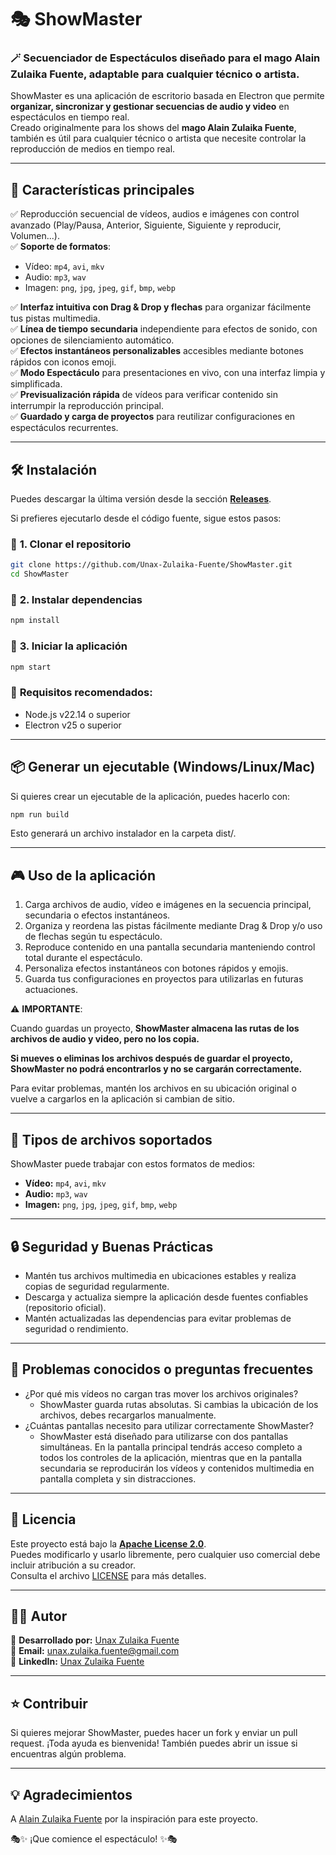 # 🎭 ShowMaster
### 🪄 Secuenciador de Espectáculos diseñado para el mago Alain Zulaika Fuente, adaptable para cualquier técnico o artista.

ShowMaster es una aplicación de escritorio basada en Electron que permite **organizar, sincronizar y gestionar secuencias de audio y video** en espectáculos en tiempo real.  
Creado originalmente para los shows del **mago Alain Zulaika Fuente**, también es útil para cualquier técnico o artista que necesite controlar la reproducción de medios en tiempo real.

---

## 🚀 Características principales
✅ Reproducción secuencial de vídeos, audios e imágenes con control avanzado (Play/Pausa, Anterior, Siguiente, Siguiente y reproducir, Volumen...).  
✅ **Soporte de formatos**:  
  - Vídeo: `mp4`, `avi`, `mkv`  
  - Audio: `mp3`, `wav`  
  - Imagen: `png`, `jpg`, `jpeg`, `gif`, `bmp`, `webp`  

✅ **Interfaz intuitiva con Drag & Drop y flechas** para organizar fácilmente tus pistas multimedia.  
✅ **Línea de tiempo secundaria** independiente para efectos de sonido, con opciones de silenciamiento automático.  
✅ **Efectos instantáneos personalizables** accesibles mediante botones rápidos con iconos emoji.  
✅ **Modo Espectáculo** para presentaciones en vivo, con una interfaz limpia y simplificada.  
✅ **Previsualización rápida** de vídeos para verificar contenido sin interrumpir la reproducción principal.  
✅ **Guardado y carga de proyectos** para reutilizar configuraciones en espectáculos recurrentes.  

---

## 🛠 Instalación
Puedes descargar la última versión desde la sección **[Releases](https://github.com/Unax-Zulaika-Fuente/ShowMaster/releases/latest)**.

Si prefieres ejecutarlo desde el código fuente, sigue estos pasos:

### 🔹 **1. Clonar el repositorio**
```sh
git clone https://github.com/Unax-Zulaika-Fuente/ShowMaster.git
cd ShowMaster
```

### 🔹 **2. Instalar dependencias**
```sh
npm install
```

### 🔹 **3. Iniciar la aplicación**
```sh
npm start
```

### 🔹 **Requisitos recomendados:**
- Node.js v22.14 o superior
- Electron v25 o superior

---

## 📦 Generar un ejecutable (Windows/Linux/Mac)
Si quieres crear un ejecutable de la aplicación, puedes hacerlo con:
```sh
npm run build
```
Esto generará un archivo instalador en la carpeta dist/.

---

## 🎮 Uso de la aplicación
1. Carga archivos de audio, vídeo e imágenes en la secuencia principal, secundaria o efectos instantáneos.
2. Organiza y reordena las pistas fácilmente mediante Drag & Drop y/o uso de flechas según tu espectáculo.
3. Reproduce contenido en una pantalla secundaria manteniendo control total durante el espectáculo.
4. Personaliza efectos instantáneos con botones rápidos y emojis.
5. Guarda tus configuraciones en proyectos para utilizarlas en futuras actuaciones.

⚠ **IMPORTANTE**:

Cuando guardas un proyecto, **ShowMaster almacena las rutas de los archivos de audio y video, pero no los copia.**  

**Si mueves o eliminas los archivos después de guardar el proyecto, ShowMaster no podrá encontrarlos y no se cargarán correctamente.**

Para evitar problemas, mantén los archivos en su ubicación original o vuelve a cargarlos en la aplicación si cambian de sitio.

---

## 📁 Tipos de archivos soportados
ShowMaster puede trabajar con estos formatos de medios:
- **Vídeo:** `mp4`, `avi`, `mkv`
- **Audio:** `mp3`, `wav`
- **Imagen:** `png`, `jpg`, `jpeg`, `gif`, `bmp`, `webp`

---

## 🔒 **Seguridad y Buenas Prácticas**
- Mantén tus archivos multimedia en ubicaciones estables y realiza copias de seguridad regularmente.
- Descarga y actualiza siempre la aplicación desde fuentes confiables (repositorio oficial).
- Mantén actualizadas las dependencias para evitar problemas de seguridad o rendimiento.

---

## 🚧 **Problemas conocidos o preguntas frecuentes**

- ¿Por qué mis vídeos no cargan tras mover los archivos originales?
  - ShowMaster guarda rutas absolutas. Si cambias la ubicación de los archivos, debes recargarlos manualmente.
- ¿Cuántas pantallas necesito para utilizar correctamente ShowMaster?
  - ShowMaster está diseñado para utilizarse con dos pantallas simultáneas. En la pantalla principal tendrás acceso completo a todos los controles de la aplicación, mientras que en la pantalla secundaria se reproducirán los vídeos y contenidos multimedia en pantalla completa y sin distracciones.

---

## 📝 Licencia
Este proyecto está bajo la **[Apache License 2.0](LICENSE)**.  
Puedes modificarlo y usarlo libremente, pero cualquier uso comercial debe incluir atribución a su creador.  
Consulta el archivo [LICENSE](LICENSE) para más detalles.

---

## 👨‍💻 Autor
🔹 **Desarrollado por:** [Unax Zulaika Fuente](https://github.com/Unax-Zulaika-Fuente)  
📩 **Email:** [unax.zulaika.fuente@gmail.com](mailto:unax.zulaika.fuente@gmail.com)  
🔗 **LinkedIn:** [Unax Zulaika Fuente](https://www.linkedin.com/in/unax-zulaika-fuente/)

---

## ⭐ Contribuir
Si quieres mejorar ShowMaster, puedes hacer un fork y enviar un pull request. ¡Toda ayuda es bienvenida!
También puedes abrir un issue si encuentras algún problema.

---
## 💡 Agradecimientos
A  [Alain Zulaika Fuente](https://www.alainzulaika.com/) por la inspiración para este proyecto.

🎭✨ ¡Que comience el espectáculo! ✨🎭
